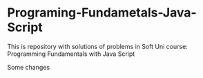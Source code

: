 # Programing-Fundametals-Java-Script
This is repository with solutions of problems in Soft Uni course: Programming Fundamentals with Java Script

Some changes
